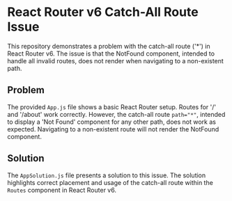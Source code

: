 # React Router v6 Catch-All Route Issue

This repository demonstrates a problem with the catch-all route ('*') in React Router v6.  The issue is that the NotFound component, intended to handle all invalid routes, does not render when navigating to a non-existent path.

## Problem
The provided `App.js` file shows a basic React Router setup.  Routes for '/' and '/about' work correctly. However, the catch-all route `path="*"`, intended to display a 'Not Found' component for any other path, does not work as expected.  Navigating to a non-existent route will not render the NotFound component.

## Solution
The `AppSolution.js` file presents a solution to this issue.  The solution highlights correct placement and usage of the catch-all route within the `Routes` component in React Router v6.